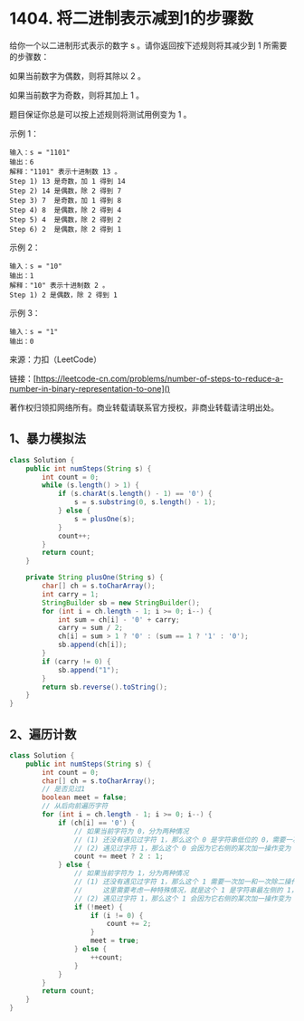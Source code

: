 # 1404. 将二进制表示减到1的步骤数
给你一个以二进制形式表示的数字 s 。请你返回按下述规则将其减少到 1 所需要的步骤数：

如果当前数字为偶数，则将其除以 2 。

如果当前数字为奇数，则将其加上 1 。

题目保证你总是可以按上述规则将测试用例变为 1 。

示例 1：

```
输入：s = "1101"
输出：6
解释："1101" 表示十进制数 13 。
Step 1) 13 是奇数，加 1 得到 14 
Step 2) 14 是偶数，除 2 得到 7
Step 3) 7  是奇数，加 1 得到 8
Step 4) 8  是偶数，除 2 得到 4  
Step 5) 4  是偶数，除 2 得到 2 
Step 6) 2  是偶数，除 2 得到 1  
```
示例 2：

```
输入：s = "10"
输出：1
解释："10" 表示十进制数 2 。
Step 1) 2 是偶数，除 2 得到 1 
```
示例 3：

```
输入：s = "1"
输出：0
```

来源：力扣（LeetCode）

链接：[https://leetcode-cn.com/problems/number-of-steps-to-reduce-a-number-in-binary-representation-to-one]()

著作权归领扣网络所有。商业转载请联系官方授权，非商业转载请注明出处。

## 1、暴力模拟法
```java
class Solution {
    public int numSteps(String s) {
        int count = 0;
        while (s.length() > 1) {
            if (s.charAt(s.length() - 1) == '0') {
                s = s.substring(0, s.length() - 1);
            } else {
                s = plusOne(s);
            }
            count++;
        }
        return count;
    }

    private String plusOne(String s) {
        char[] ch = s.toCharArray();
        int carry = 1;
        StringBuilder sb = new StringBuilder();
        for (int i = ch.length - 1; i >= 0; i--) {
            int sum = ch[i] - '0' + carry;
            carry = sum / 2;
            ch[i] = sum > 1 ? '0' : (sum == 1 ? '1' : '0');
            sb.append(ch[i]);
        }
        if (carry != 0) {
            sb.append("1");
        }
        return sb.reverse().toString();
    }
}
```

## 2、遍历计数
```java
class Solution {
    public int numSteps(String s) {
        int count = 0;
        char[] ch = s.toCharArray();
        // 是否见过1
        boolean meet = false;
        // 从后向前遍历字符
        for (int i = ch.length - 1; i >= 0; i--) {
            if (ch[i] == '0') {
                // 如果当前字符为 0，分为两种情况
                // (1) 还没有遇见过字符 1，那么这个 0 是字符串低位的 0，需要一次除二操作
                // (2) 遇见过字符 1，那么这个 0 会因为它右侧的某次加一操作变为 1，因此它需要一次加一和一次除二操作
                count += meet ? 2 : 1;
            } else {
                // 如果当前字符为 1，分为两种情况
                // (1) 还没有遇见过字符 1，那么这个 1 需要一次加一和一次除二操作
                //     这里需要考虑一种特殊情况，就是这个 1 是字符串最左侧的 1，它并不需要任何操作
                // (2) 遇见过字符 1，那么这个 1 会因为它右侧的某次加一操作变为 0，因此它只需要一次除二操作
                if (!meet) {
                    if (i != 0) {
                        count += 2;
                    }
                    meet = true;
                } else {
                    ++count;
                }
            }
        }
        return count;
    }
}
```